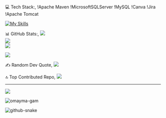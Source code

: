 💻 Tech Stack:,
  !Apache Maven !MicrosoftSQLServer !MySQL !Canva !Jira  !Apache Tomcat


[![My Skills](https://skillicons.dev/icons?i=java,js,ts,html,css,angular,c,figma,git,github,tailwind,bootstrap,docker)](https://github?com/omayma-gam)


📊 GitHub Stats:,
![](https://github-readme-stats.vercel.app/api?username=omayma-gam&theme=neon&hide_border=false&include_all_commits=true&count_private=true)<br/>
![](https://nirzak-streak-stats.vercel.app/?user=omayma-gam&theme=neon&hide_border=false)<br/>
![](https://github-readme-stats.vercel.app/api/top-langs/?username=omayma-gam&theme=neon&hide_border=false&include_all_commits=true&count_private=true&layout=compact)






![](https://github.com/omayma-gam/omayma-gam/blob/output/github-contribution-grid-snake.svg)




✍️ Random Dev Quote,
![](https://quotes-github-readme.vercel.app/api?type=horizontal&theme=radical)



🔝 Top Contributed Repo,
![](https://github-contributor-stats.vercel.app/api?username=hdfaouz&limit=5&theme=dark&combine_all_yearly_contributions=true)

---
![](https://visitcount.itsvg.in/api?id=omayma-gam&icon=0&color=0)
<p align="left"> <img src="https://komarev.com/ghpvc/?username=omayma-gam&label=Profile%20views&color=0e75b6&style=flat" alt="omayma-gam" /> </p>


<picture>
  <source media="(prefers-color-scheme: dark)" srcset="https://raw.githubusercontent.com/tobiasmeyhoefer/tobiasmeyhoefer/output/github-snake-dark.svg" />
  <source media="(prefers-color-scheme: light)" srcset="https://raw.githubusercontent.com/tobiasmeyhoefer/tobiasmeyhoefer/output/github-snake.svg" />
  <img alt="github-snake" src="https://raw.githubusercontent.com/hdfaouz/omayma-gam/output/github-snake.svg" />
</picture>

